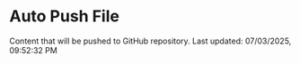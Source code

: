 # Auto Push File

Content that will be pushed to GitHub repository.
Last updated: 07/03/2025, 09:52:32 PM